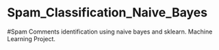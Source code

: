# Spam_Classification_Naive_Bayes

#Spam Comments identification using naive bayes and sklearn. Machine Learning Project. 
